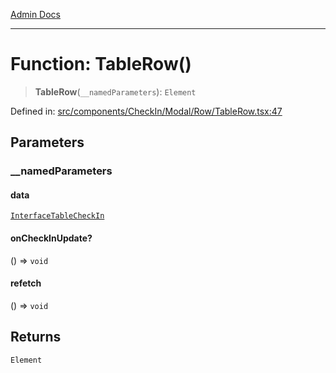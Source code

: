 [Admin Docs](/)

***

# Function: TableRow()

> **TableRow**(`__namedParameters`): `Element`

Defined in: [src/components/CheckIn/Modal/Row/TableRow.tsx:47](https://github.com/PalisadoesFoundation/talawa-admin/blob/main/src/components/CheckIn/Modal/Row/TableRow.tsx#L47)

## Parameters

### \_\_namedParameters

#### data

[`InterfaceTableCheckIn`](../../../../../../types/CheckIn/interface/interfaces/InterfaceTableCheckIn.md)

#### onCheckInUpdate?

() => `void`

#### refetch

() => `void`

## Returns

`Element`

